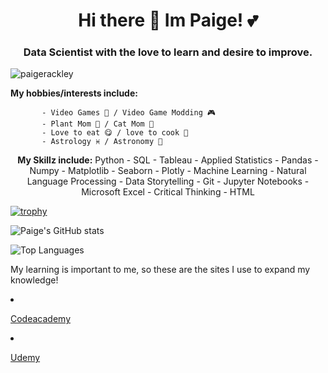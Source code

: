 <h1 align="center">Hi there 👋  Im Paige! 💕 </h1>
<h3 align="center">Data Scientist with the love to learn and desire to improve.</h3>

<p align="left"> <img src="https://komarev.com/ghpvc/?username=paigerackley&label=Profile%20views&color=0e75b6&style=flat" alt="paigerackley" /> </p>
<p align="left"> <b> My hobbies/interests include:</b>
 
           - Video Games 👾 / Video Game Modding 🎮
           - Plant Mom 🌱 / Cat Mom 🐾
           - Love to eat 😋 / love to cook 🍴
           - Astrology ♓ / Astronomy 🌌 
           
 <b> <p align="center"> My Skillz include:</b>
 Python - SQL - Tableau - Applied Statistics - Pandas - Numpy - Matplotlib - Seaborn - Plotly - Machine Learning - Natural Language Processing  - Data Storytelling - Git - Jupyter Notebooks - Microsoft Excel - Critical Thinking - HTML </p>
 
[![trophy](https://github-profile-trophy.vercel.app/?username=paigerackley&theme=dracula)](https://github.com/ryo-ma/github-profile-trophy)
</p>

 ![Paige's GitHub stats](https://github-readme-stats.vercel.app/api?username=paigerackley&show_icons=true&theme=bear)
 
 
 ![Top Languages](https://github-readme-stats.vercel.app/api/top-langs/?username=paigerackley&layout=compact&theme=bear&count_private=true)
 
 
 <p align="left"> My learning is important to me, so these are the sites I use to expand my knowledge!</p
 
  - [Codeacademy](https://www.codecademy.com/profiles/paigeRackley2998706971)
 
  - [Udemy](https://www.udemy.com/user/paige-e-rackley/)
